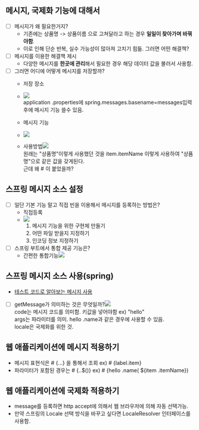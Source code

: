 ##  메시지, 국제화 기능에 대해서
- [ ]   메시지가 왜 필요한거지?  
	-   기존에는 상품명 -> 상품이름 으로 고쳐달라고 하는 경우 **일일이 찾아가며 바꿔야함**.  
	-   이로 인해 단순 반복, 실수 가능성이 많아져 고치기 힘듦. 그러면 어떤 해결책?  
- [ ]   메시지를 이용한 해결책 제시  
	-   다양한 메시지를 **한곳에 관리**해서 필요한 경우 해당 데이터 값을 불러서 사용함.  
- [ ]   그러면 어디에 어떻게 메시지를 저장할까?  
	-   저장 장소
	- ![](https://api.transno.com/v3/document_image/4ee38999-1216-4282-9242-3ecf751a256b-10826299.jpg)  
		application .properties에 spring.messages.basename=messages입력후에 메시지 기능 쓸수 있음.  
		
	-   메시지 기능
	- ![](https://api.transno.com/v3/document_image/a4f8525f-2160-4972-8115-267ae74da0fb-10826299.jpg)  
		
	-   사용방법![](https://api.transno.com/v3/document_image/eeed4b50-1eb5-4234-b039-16455333ab2b-10826299.jpg)  
		원래는 "상품명"이렇게 사용했던 것을 item.itemName 이렇게 사용하여 "상품명"으로 같은 값을 갖게된다.  
		근데 왜 # 이 붙었을까?

## 스프링 메시지 소스 설정  
- [ ]   일단 기본 기능 말고 직접 빈을 이용해서 메시지를 등록하는 방법은?  
	-   직접등록
	- ![](https://api.transno.com/v3/document_image/4d25728a-50d3-41d5-ad57-a88c99ebef40-10826299.jpg)  
		1. 메시지 기능을 위한 구현체 만들기  
		2. 어떤 파일 받을지 지정하기  
		3. 인코딩 정보 지정하기
- [ ]   스프링 부트에서 통합 제공 기능은?  
	-   간편한 통합기능![](https://api.transno.com/v3/document_image/d9e7d3df-9362-4593-8149-6a040d5bbb8e-10826299.jpg)  

## 스프링 메시지 소스 사용(spring)  
-   [테스트 코드로 알아보는 메시지 사용](https://dodeon.gitbook.io/study/kimyounghan-spring-mvc/08-message-and-internationalization/spring-message-source)  

- [ ]   getMessage가 의미하는 것은 무엇일까?![](https://api.transno.com/v3/document_image/e11f9972-b49c-4ad6-9001-b24f81e61225-10826299.jpg)  
	code는 메시지 코드를 의미함. 키값을 넣어야함 ex) "hello"  
	args는 파라미터를 의미. hello .name과 같은 경우에 사용할 수 있음.  
	locale은 국제화를 위한 것.  

## 웹 애플리케이션에 메시지 적용하기
-   메시지 표현식은 # {...} 을 통해서 조회 ex) # {label.item}  
-   파라미터가 포함된 경우는 # {..$()} ex) # {hello .name( ${item .itemName})  

## 웹 애플리케이션에 국제화 적용하기
-   message를 등록하면 http accept에 의해서 웹 브라우저에 의해 자동 선택가능.  
-   만약 스프링의 Locale 선택 방식을 바꾸고 싶다면 LocaleResolver 인터페이스를 사용함.